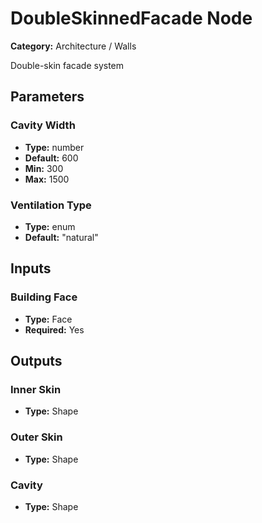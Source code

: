 
# DoubleSkinnedFacade Node

**Category:** Architecture / Walls

Double-skin facade system

## Parameters


### Cavity Width
- **Type:** number
- **Default:** 600
- **Min:** 300
- **Max:** 1500



### Ventilation Type
- **Type:** enum
- **Default:** "natural"





## Inputs


### Building Face
- **Type:** Face
- **Required:** Yes



## Outputs


### Inner Skin
- **Type:** Shape



### Outer Skin
- **Type:** Shape



### Cavity
- **Type:** Shape




